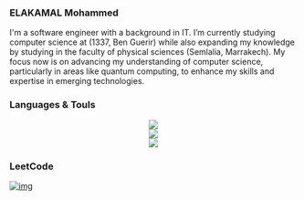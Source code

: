 ### ELAKAMAL Mohammed

I'm a software engineer with a background in IT. I’m currently studying computer science at (1337, Ben Guerir) while also expanding my knowledge by studying in the faculty of physical sciences (Semlalia, Marrakech). My focus now is on advancing my understanding of computer science, particularly in areas like quantum computing, to enhance my skills and expertise in emerging technologies.



### Languages & Touls

<div align="center">
    <img src="https://skillicons.dev/icons?i=django,github,html,css, js,linux,postman,py,vscode," />
</div>
<div align="center">
    <img src="https://skillicons.dev/icons?i=bash,docker,c,vim,cpp,mysql," />
</div>

<div align="center">
    <img src="https://skillicons.dev/icons?i=git,bash,docker,c,vim,cpp,mysql," />
</div>


### LeetCode
[![img](https://leetcard.jacoblin.cool/moelkama?theme=dark&font=Changa)](https://leetcode.com/u/moelkama/)
